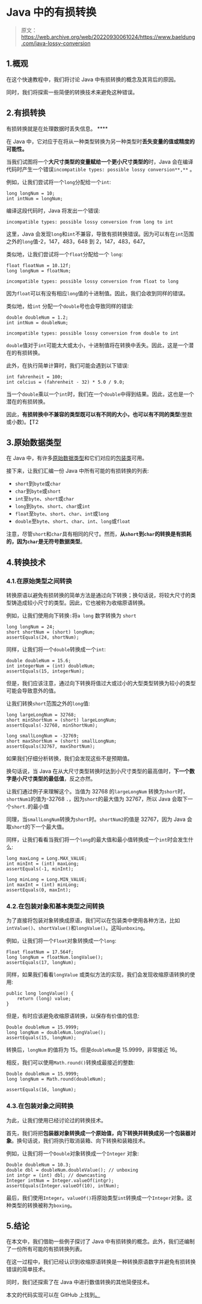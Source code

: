 # Java 中的有损转换

> 原文：<https://web.archive.org/web/20220930061024/https://www.baeldung.com/java-lossy-conversion>

## 1.概观

在这个快速教程中，我们将讨论 Java 中有损转换的概念及其背后的原因。

同时，我们将探索一些简便的转换技术来避免这种错误。

## 2.有损转换

有损转换就是在处理数据时丢失信息。 ****

在 Java 中，它对应于在将从一种类型转换为另一种类型时**丢失变量的值或精度的可能性。**

当我们试图将一个**大尺寸类型的变量赋给一个更小尺寸类型的**时，Java 会在编译代码时产生一个错误`incompatible types: possible lossy conversion**,**` 。

例如，让我们尝试将一个`long`分配给一个`int`:

```
long longNum = 10;
int intNum = longNum;
```

编译这段代码时，Java 将发出一个错误:

```
incompatible types: possible lossy conversion from long to int
```

这里，Java 会发现`long`和`int`不兼容，导致有损转换错误。因为可以有在`int`范围之外的`long`值-2，147，483，648 到 2，147，483，647。

类似地，让我们尝试将一个`float`分配给一个 `long`:

```
float floatNum = 10.12f;
long longNum = floatNum;
```

```
incompatible types: possible lossy conversion from float to long
```

因为`float`可以有没有相应`long`值的十进制值。因此，我们会收到同样的错误。

类似地，给`int` 分配一个`double`号也会导致同样的错误:

```
double doubleNum = 1.2;
int intNum = doubleNum;
```

```
incompatible types: possible lossy conversion from double to int
```

`double`值对于`int`可能太大或太小，十进制值将在转换中丢失。因此，这是一个潜在的有损转换。

此外，在执行简单计算时，我们可能会遇到以下错误:

```
int fahrenheit = 100;
int celcius = (fahrenheit - 32) * 5.0 / 9.0;
```

当一个`double`乘以一个`int`时，我们在一个`double`中得到结果。因此，这也是一个潜在的有损转换。

因此，**有损转换中不兼容的类型既可以有不同的大小，也可以有不同的类型**(整数或小数)。【T2

## 3.原始数据类型

在 Java 中，有许多[原始数据类型](/web/20221129012658/https://www.baeldung.com/java-primitives)和它们对应的[包装类](/web/20221129012658/https://www.baeldung.com/java-wrapper-classes)可用。

接下来，让我们汇编一份 Java 中所有可能的有损转换的列表:

*   `short`到`byte`或`char`
*   `char`到`byte`或`short`
*   `int`至`byte`、`short`或`char`
*   `long`到`byte`、`short`、`char`或`int`
*   `float`至`byte`、`short`、`char`、`int`或`long`
*   `double`至`byte`、`short`、`char`、`int`、`long`或`float`

注意，尽管`short`和`char`具有相同的尺寸。然而，**从`short`到`char`的转换是有损耗的，因为`char`是无符号数据类型**。

## 4.转换技术

### 4.1.在原始类型之间转换

转换原语以避免有损转换的简单方法是通过向下转换；换句话说，将较大尺寸的类型铸造成较小尺寸的类型。因此，它也被称为收缩原语转换。

例如，让我们使用向下转换`:`将`a long` 数字转换为 `short`

```
long longNum = 24;
short shortNum = (short) longNum;
assertEquals(24, shortNum);
```

同样，让我们将一个`double`转换成一个`int`:

```
double doubleNum = 15.6;
int integerNum = (int) doubleNum;
assertEquals(15, integerNum);
```

但是，我们应该注意，通过向下转换将值过大或过小的大型类型转换为较小的类型可能会导致意外的值。

让我们转换`short`范围之外的`long`值:

```
long largeLongNum = 32768; 
short minShortNum = (short) largeLongNum;
assertEquals(-32768, minShortNum);

long smallLongNum = -32769;
short maxShortNum = (short) smallLongNum;
assertEquals(32767, maxShortNum);
```

如果我们仔细分析转换，我们会发现这些不是预期值。

换句话说，当 Java 在从大尺寸类型转换时达到小尺寸类型的最高值时，**下一个数字是小尺寸类型的最低值**，反之亦然。

让我们通过例子来理解这个。当值为 32768 的`largeLongNum` 转换为`short`时，`shortNum1`的值为-32768 `.`，因为`short`的最大值为 32767，所以 Java 会取下一个`short.`的最小值

同理，当`smallLongNum`转换为`short`时。`shortNum2`的值是 32767，因为 Java 会取`short`的下一个最大值。

同样，让我们看看当我们将一个`long`的最大值和最小值转换成一个`int`时会发生什么:

```
long maxLong = Long.MAX_VALUE; 
int minInt = (int) maxLong;
assertEquals(-1, minInt);

long minLong = Long.MIN_VALUE;
int maxInt = (int) minLong;
assertEquals(0, maxInt);
```

### 4.2.在包装对象和基本类型之间转换

为了直接将包装对象转换成原语，我们可以在包装类中使用各种方法，比如`intValue()`、`shortValue()`和`longValue()`。这叫`unboxing`。

例如，让我们将一个`Float`对象转换成一个`long`:

```
Float floatNum = 17.564f;
long longNum = floatNum.longValue();
assertEquals(17, longNum);
```

同样，如果我们看看`longValue` 或类似方法的实现，我们会发现收缩原语转换的使用:

```
public long longValue() {
    return (long) value;
}
```

但是，有时应该避免收缩原语转换，以保存有价值的信息:

```
Double doubleNum = 15.9999;
long longNum = doubleNum.longValue();
assertEquals(15, longNum); 
```

转换后，`longNum` 的值将为 15。但是`doubleNum`是 15.9999，非常接近 16。

相反，我们可以使用`Math.round()`转换成最接近的整数:

```
Double doubleNum = 15.9999;
long longNum = Math.round(doubleNum);

assertEquals(16, longNum);
```

### 4.3.在包装对象之间转换

为此，让我们使用已经讨论过的转换技术。

首先，我们将把**包装器对象转换成一个原始值，向下转换并转换成另一个包装器对象**。换句话说，我们将执行取消装箱、向下转换和装箱技术。

例如，让我们将一个`Double`对象转换成一个`Integer` 对象:

```
Double doubleNum = 10.3;
double dbl = doubleNum.doubleValue(); // unboxing
int intgr = (int) dbl; // downcasting
Integer intNum = Integer.valueOf(intgr);
assertEquals(Integer.valueOf(10), intNum); 
```

最后，我们使用`Integer`。`valueOf()`将原始类型`int`转换成一个`Integer`对象。这种类型的转换被称为`boxing`。

## 5.结论

在本文中，我们借助一些例子探讨了 Java 中有损转换的概念。此外，我们还编制了一份所有可能的有损转换列表。

在这一过程中，我们已经认识到收缩原语转换是一种转换原语数字并避免有损转换错误的简单技术。

同时，我们还探索了在 Java 中进行数值转换的其他简便技术。

本文的代码实现可以在 GitHub 上找到[。](https://web.archive.org/web/20221129012658/https://github.com/eugenp/tutorials/tree/master/core-java-modules/core-java-numbers-2)